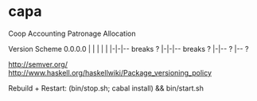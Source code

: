 capa
====

Coop Accounting Patronage Allocation


Version Scheme
0.0.0.0
| | | |
| |-|-|-- breaks ?
  |-|-|-- breaks ? 
    |-|-- ? 
      |-- ? 

http://semver.org/
http://www.haskell.org/haskellwiki/Package_versioning_policy


Rebuild + Restart: 
(bin/stop.sh; cabal install) && bin/start.sh